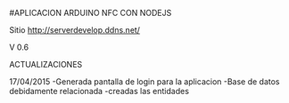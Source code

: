 #APLICACION ARDUINO NFC CON NODEJS 

Sitio http://serverdevelop.ddns.net/

V 0.6

ACTUALIZACIONES 

17/04/2015 
-Generada pantalla de login para la aplicacion 
-Base de datos debidamente relacionada 
-creadas las entidades 
